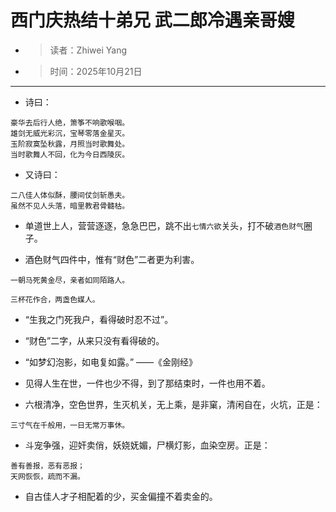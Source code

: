 # 西门庆热结十弟兄 武二郎冷遇亲哥嫂
- >读者：Zhiwei Yang
- >时间：2025年10月21日
---  
- 诗曰：
```
豪华去后行人绝，箫筝不响歌喉咽。 
雄剑无威光彩沉，宝琴零落金星灭。 
玉阶寂寞坠秋露，月照当时歌舞处。 
当时歌舞人不回，化为今日西陵灰。
``` 
- 又诗曰：
```
二八佳人体似酥，腰间仗剑斩愚夫。 
虽然不见人头落，暗里教君骨髓枯。
```
- 单道世上人，营营逐逐，急急巴巴，跳不出`七情六欲`关头，打不破`酒色财气`圈子。

- 酒色财气四件中，惟有“财色”二者更为利害。
```
一朝马死黄金尽，亲者如同陌路人。
```
```
三杯花作合，两盏色媒人。
```
- “生我之门死我户，看得破时忍不过”。

- “财色”二字，从来只没有看得破的。

- “如梦幻泡影，如电复如露。” ——《金刚经》

- 见得人生在世，一件也少不得，到了那结束时，一件也用不着。

- 六根清净，空色世界，生灭机关，无上乘，是非窠，清闲自在，火坑，正是：
```
三寸气在千般用，一日无常万事休。
```
- 斗宠争强，迎奸卖俏，妖娆妩媚，尸横灯影，血染空房。正是：
```
善有善报，恶有恶报；
天网恢恢，疏而不漏。
```
- 自古佳人才子相配着的少，买金偏撞不着卖金的。